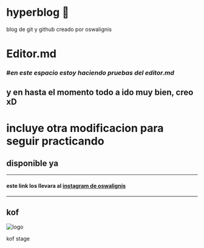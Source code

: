 # hyperblog :gift_heart:
blog de git y github creado por oswalignis

# Editor.md
### #*en este espacio estoy haciendo pruebas del editor.md*
## y en hasta el momento todo a ido muy bien, creo xD
# incluye otra modificacion para seguir practicando
## disponible ya

------------

#### este link los llevara al [instagram de oswalignis](http://https://www.instagram.com/oswalignis/ "instagram")


------------

## kof 

![logo](https://imgur.com/PlsqA6S.gif)



kof stage